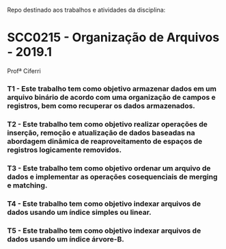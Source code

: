Repo destinado aos trabalhos e atividades da disciplina:

# SCC0215 - Organização de Arquivos - 2019.1
Profª Ciferri

### T1 - Este trabalho tem como objetivo armazenar dados em um arquivo binário de acordo com uma organização de campos e registros, bem como recuperar os dados armazenados.

### T2 - Este trabalho tem como objetivo realizar operações de inserção, remoção e atualização de dados baseadas na abordagem dinâmica de reaproveitamento de espaços de registros logicamente removidos.

### T3 - Este trabalho tem como objetivo ordenar um arquivo de dados e implementar as operações cosequenciais de merging e matching.

### T4 - Este trabalho tem como objetivo indexar arquivos de dados usando um índice simples ou linear.

### T5 - Este trabalho tem como objetivo indexar arquivos de dados usando um índice árvore-B.
